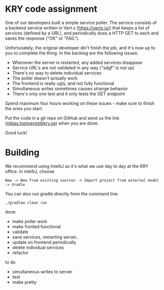 # KRY code assignment

One of our developers built a simple service poller.
The service consists of a backend service written in Vert.x (https://vertx.io/) that keeps a list of services (defined by a URL), and periodically does a HTTP GET to each and saves the response ("OK" or "FAIL").

Unfortunately, the original developer din't finish the job, and it's now up to you to complete the thing.
In the backlog are the following issues:

- Whenever the server is restarted, any added services disappear
- Service URL's are not validated in any way ("sdgf" is _not_ up)
- There's no way to delete individual services
- The poller doesn't actually work
- The frontend is really ugly, and not fully functional
- Simultaneous writes sometimes causes strange behavior
- There's only one test and it only tests the GET endpoint

Spend maximum four hours working on these issues - make sure to finish the ones you start.

Put the code in a git repo on GitHub and send us the link (niklas.holmqvist@kry.se) when you are done.

Good luck!

# Building
We recommend using IntelliJ as it's what we use day to day at the KRY office.
In intelliJ, choose
```
New -> New from existing sources -> Import project from external model -> Gradle
```

You can also run gradle directly from the command line:
```
./gradlew clean run
```

done
- make poller work
- make fronted functional
- validate
- save services, restarting server..
- update on frontend periodically
- delete individual services
- refactor

to do

- simultaneous writes to server
- test
- make pretty